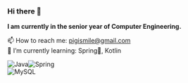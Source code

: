### Hi there 👋
**I am currently in the senior year of Computer Engineering.**   

📫 How to reach me: pigismile@gmail.com   
🌱 I’m currently learning: Spring🍃, Kotlin   

<img alt="Java" src ="https://img.shields.io/badge/Java-007396.svg?&style=for-the-badge&logo=Java&logoColor=FFFFFF"/><img alt="Spring" src ="https://img.shields.io/badge/Spring-6DB33F.svg?&style=for-the-badge&logo=Spring&logoColor=FFFFFF"/>   
<img alt="MySQL" src ="https://img.shields.io/badge/MySQL-4479A1.svg?&style=for-the-badge&logo=MySQL&logoColor=FFFFFF"/>
<!--
**NaHyeonJeong/NaHyeonJeong** is a ✨ _special_ ✨ repository because its `README.md` (this file) appears on your GitHub profile.

Here are some ideas to get you started:
- 📝 Certificate:   
- 🔭 I’m currently working on ...
- 🌱 I’m currently learning ...
- 👯 I’m looking to collaborate on ...
- 🤔 I’m looking for help with ...
- 💬 Ask me about ...
- 📫 How to reach me: ...
- 😄 Pronouns: ...
- ⚡ Fun fact: ...
-->
